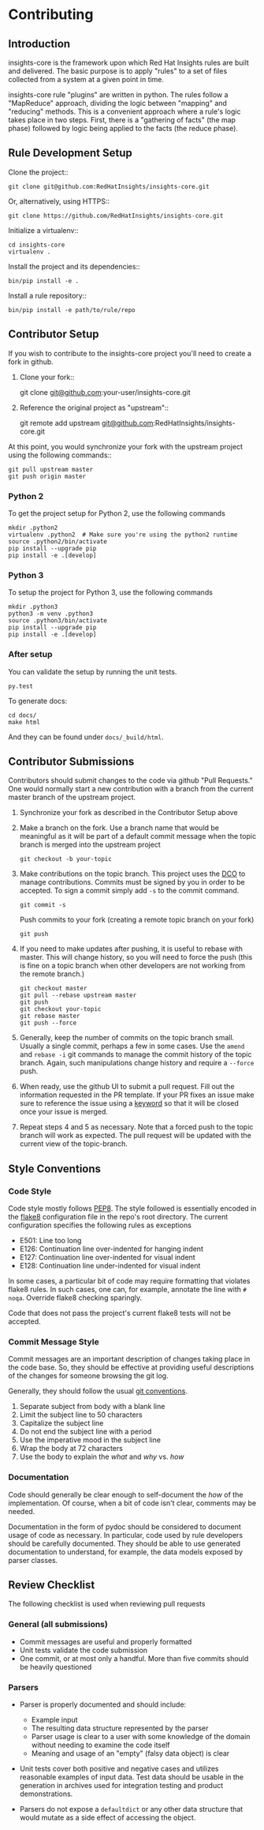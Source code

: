 # Contributing

## Introduction

insights-core is the framework upon which Red Hat Insights rules are built and
delivered.  The basic purpose is to apply "rules" to a set of files collected
from a system at a given point in time.

insights-core rule "plugins" are written in python.  The rules follow a
"MapReduce" approach, dividing the logic between "mapping" and
"reducing" methods.  This is a convenient approach where a rule's logic
takes place in two steps.  First, there is a "gathering of facts" (the
map phase) followed by logic being applied to the facts (the reduce
phase).


## Rule Development Setup

Clone the project::

    git clone git@github.com:RedHatInsights/insights-core.git

Or, alternatively, using HTTPS::

    git clone https://github.com/RedHatInsights/insights-core.git

Initialize a virtualenv::

    cd insights-core
    virtualenv .

Install the project and its dependencies::

    bin/pip install -e .

Install a rule repository::

    bin/pip install -e path/to/rule/repo


## Contributor Setup

If you wish to contribute to the insights-core project you'll need to create a fork in github.

1. Clone your fork::

    git clone git@github.com:your-user/insights-core.git

2. Reference the original project as "upstream"::

    git remote add upstream git@github.com:RedHatInsights/insights-core.git

At this point, you would synchronize your fork with the upstream project
using the following commands::

    git pull upstream master
    git push origin master

### Python 2

To get the project setup for Python 2, use the following commands

    mkdir .python2
    virtualenv .python2  # Make sure you're using the python2 runtime
    source .python2/bin/activate
    pip install --upgrade pip
    pip install -e .[develop]


### Python 3

To setup the project for Python 3, use the following commands

    mkdir .python3
    python3 -m venv .python3
    source .python3/bin/activate
    pip install --upgrade pip
    pip install -e .[develop]

### After setup

You can validate the setup by running the unit tests.

    py.test

To generate docs:

    cd docs/
    make html

And they can be found under `docs/_build/html`.

## Contributor Submissions

Contributors should submit changes to the code via github "Pull
Requests."  One would normally start a new contribution with a branch
from the current master branch of the upstream project.

1. Synchronize your fork as described in the Contributor Setup above

2. Make a branch on the fork.  Use a branch name that would be
   meaningful as it will be part of a default commit message when the
   topic branch is merged into the upstream project
   
       git checkout -b your-topic
   
3. Make contributions on the topic branch.  This project uses the
   [DCO](https://developercertificate.org/) to manage contributions. Commits
   must be signed by you in order to be accepted. To sign a commit simply add
   `-s` to the commit command.

       git commit -s

   Push commits to your fork (creating a remote topic branch on your fork)

       git push

4. If you need to make updates after pushing, it is useful to rebase
   with master.  This will change history, so you will need to force the
   push (this is fine on a topic branch when other developers are not
   working from the remote branch.)

       git checkout master
       git pull --rebase upstream master
       git push
       git checkout your-topic
       git rebase master
       git push --force

5. Generally, keep the number of commits on the topic branch small.
   Usually a single commit, perhaps a few in some cases.  Use the
   `amend` and `rebase -i` git commands to manage the commit history
   of the topic branch.  Again, such manipulations change history and
   require a `--force` push.

6. When ready, use the github UI to submit a pull request.  Fill out
   the information requested in the PR template.  If your PR fixes an
   issue make sure to reference the issue using a
   [keyword](https://docs.github.com/en/issues/tracking-your-work-with-issues/creating-issues/linking-a-pull-request-to-an-issue#linking-a-pull-request-to-an-issue-using-a-keyword)
   so that it will be closed once your issue is merged.

7. Repeat steps 4 and 5 as necessary.  Note that a forced push to the
   topic branch will work as expected.  The pull request will be
   updated with the current view of the topic-branch.


## Style Conventions


### Code Style

Code style mostly follows [PEP8](https://www.python.org/dev/peps/pep-0008/).
The style followed is essentially encoded in the
[flake8](http://flake8.pycqa.org/en/latest/) configuration file in the
repo's root directory.  The current configuration specifies the
following rules as exceptions

- E501: Line too long
- E126: Continuation line over-indented for hanging indent
- E127: Continuation line over-indented for visual indent
- E128: Continuation line under-indented for visual indent

In some cases, a particular bit of code may require formatting that
violates flake8 rules.  In such cases, one can, for example, annotate
the line with ``# noqa``.  Override flake8 checking sparingly.

Code that does not pass the project's current flake8 tests
will not be accepted.


### Commit Message Style

Commit messages are an important description of changes taking place in
the code base. So, they should be effective at providing useful
descriptions of the changes for someone browsing the git log.

Generally, they should follow the usual
[git conventions](http://chris.beams.io/posts/git-commit/).

1. Separate subject from body with a blank line
2. Limit the subject line to 50 characters
3. Capitalize the subject line
4. Do not end the subject line with a period
5. Use the imperative mood in the subject line
6. Wrap the body at 72 characters
7. Use the body to explain the *what* and *why* vs. *how*


### Documentation

Code should generally be clear enough to self-document the *how* of the
implementation.  Of course, when a bit of code isn't clear, comments may
be needed.

Documentation in the form of pydoc should be considered to document
usage of code as necessary.  In particular, code used by rule developers
should be carefully documented.  They should be able to use generated
documentation to understand, for example, the data models exposed by
parser classes.

## Review Checklist

The following checklist is used when reviewing pull requests


### General (all submissions)

- Commit messages are useful and properly formatted
- Unit tests validate the code submission
- One commit, or at most only a handful.  More than five commits should
  be heavily questioned


### Parsers

- Parser is properly documented and should include:
   - Example input
   - The resulting data structure represented by the parser
   - Parser usage is clear to a user with some knowledge of the domain
     without needing to examine the code itself
   - Meaning and usage of an "empty" (falsy data object) is clear

- Unit tests cover both positive and negative cases and utilizes
  reasonable examples of input data. Test data should be usable in the
  generation in archives used for integration testing and product
  demonstrations.

- Parsers do not expose a ``defaultdict`` or any other data structure that
  would mutate as a side effect of accessing the object.

